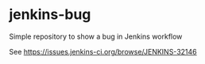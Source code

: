 # jenkins-bug
Simple repository to show a bug in Jenkins workflow

See https://issues.jenkins-ci.org/browse/JENKINS-32146
